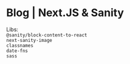 # Blog | Next.JS & Sanity  

Libs:  
`@sanity/block-content-to-react`  
`next-sanity-image`  
`classnames`  
`date-fns`  
`sass`  


